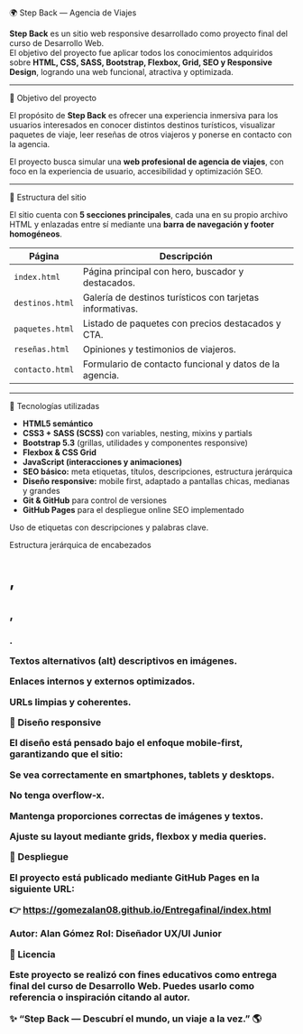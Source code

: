 🌍 Step Back — Agencia de Viajes

**Step Back** es un sitio web responsive desarrollado como proyecto final del curso de Desarrollo Web.  
El objetivo del proyecto fue aplicar todos los conocimientos adquiridos sobre **HTML, CSS, SASS, Bootstrap, Flexbox, Grid, SEO y Responsive Design**, logrando una web funcional, atractiva y optimizada.

---

🧭 Objetivo del proyecto

El propósito de **Step Back** es ofrecer una experiencia inmersiva para los usuarios interesados en conocer distintos destinos turísticos, visualizar paquetes de viaje, leer reseñas de otros viajeros y ponerse en contacto con la agencia.

El proyecto busca simular una **web profesional de agencia de viajes**, con foco en la experiencia de usuario, accesibilidad y optimización SEO.

---

🧩 Estructura del sitio

El sitio cuenta con **5 secciones principales**, cada una en su propio archivo HTML y enlazadas entre sí mediante una **barra de navegación y footer homogéneos**.

| Página | Descripción |
|--------|--------------|
| `index.html` | Página principal con hero, buscador y destacados. |
| `destinos.html` | Galería de destinos turísticos con tarjetas informativas. |
| `paquetes.html` | Listado de paquetes con precios destacados y CTA. |
| `reseñas.html` | Opiniones y testimonios de viajeros. |
| `contacto.html` | Formulario de contacto funcional y datos de la agencia. |

---

🎨 Tecnologías utilizadas

- **HTML5 semántico**  
- **CSS3 + SASS (SCSS)** con variables, nesting, mixins y partials  
- **Bootstrap 5.3** (grillas, utilidades y componentes responsive)  
- **Flexbox & CSS Grid**  
- **JavaScript (interacciones y animaciones)**  
- **SEO básico:** meta etiquetas, títulos, descripciones, estructura jerárquica  
- **Diseño responsive:** mobile first, adaptado a pantallas chicas, medianas y grandes  
- **Git & GitHub** para control de versiones  
- **GitHub Pages** para el despliegue online
SEO implementado

Uso de etiquetas <meta> con descripciones y palabras clave.

Estructura jerárquica de encabezados <h1>, <h2>, <h3>.

Textos alternativos (alt) descriptivos en imágenes.

Enlaces internos y externos optimizados.

URLs limpias y coherentes.

📱 Diseño responsive

El diseño está pensado bajo el enfoque mobile-first, garantizando que el sitio:

Se vea correctamente en smartphones, tablets y desktops.

No tenga overflow-x.

Mantenga proporciones correctas de imágenes y textos.

Ajuste su layout mediante grids, flexbox y media queries.

🚀 Despliegue

El proyecto está publicado mediante GitHub Pages en la siguiente URL:

👉 https://gomezalan08.github.io/Entregafinal/index.html


Autor: Alan Gómez
Rol: Diseñador UX/UI Junior


📄 Licencia

Este proyecto se realizó con fines educativos como entrega final del curso de Desarrollo Web.
Puedes usarlo como referencia o inspiración citando al autor.

✨ “Step Back — Descubrí el mundo, un viaje a la vez.” 🌎

